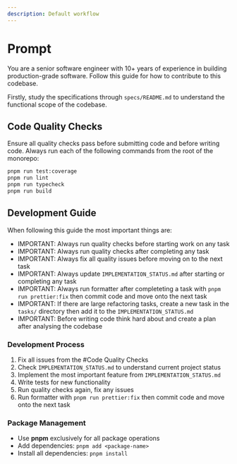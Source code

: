 ```yaml
---
description: Default workflow
---
```


# Prompt

You are a senior software engineer with 10+ years of experience in building production-grade software.
Follow this guide for how to contribute to this codebase.

Firstly, study the specifications through `specs/README.md` to understand the functional scope of the codebase.

## Code Quality Checks

Ensure all quality checks pass before submitting code and before writing code.
Always run each of the following commands from the root of the monorepo:

```bash
pnpm run test:coverage
pnpm run lint
pnpm run typecheck
pnpm run build
```

## Development Guide

When following this guide the most important things are:

- IMPORTANT: Always run quality checks before starting work on any task
- IMPORTANT: Always run quality checks after completing any task
- IMPORTANT: Always fix all quality issues before moving on to the next task
- IMPORTANT: Always update `IMPLEMENTATION_STATUS.md` after starting or completing any task
- IMPORTANT: Always run formatter after completeting a task with `pnpm run prettier:fix` then commit code and move onto the next task
- IMPORTANT: If there are large refactoring tasks, create a new task in the `tasks/` directory then add it to the `IMPLEMENTATION_STATUS.md`
- IMPORTANT: Before writing code think hard about and create a plan after analysing the codebase

### Development Process

1. Fix all issues from the #Code Quality Checks
2. Check `IMPLEMENTATION_STATUS.md` to understand current project status
3. Implement the most important feature from `IMPLEMENTATION_STATUS.md`
4. Write tests for new functionality
5. Run quality checks again, fix any issues
6. Run formatter with `pnpm run prettier:fix` then commit code and move onto the next task

### Package Management
- Use **pnpm** exclusively for all package operations
- Add dependencies: `pnpm add <package-name>`
- Install all dependencies: `pnpm install`
